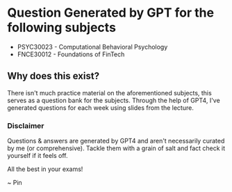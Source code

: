# Question Generated by GPT for the following subjects
- PSYC30023 - Computational Behavioral Psychology
- FNCE30012 - Foundations of FinTech

## Why does this exist?
There isn't much practice material on the aforementioned subjects, this serves as a question bank for the subjects. Through the help of GPT4, I've generated questions for each week using slides from the lecture.

### Disclaimer
Questions & answers are generated by GPT4 and aren't necessarily curated by me (or comprehensive). Tackle them with a grain of salt and fact check it yourself if it feels off.

All the best in your exams!

~ Pin